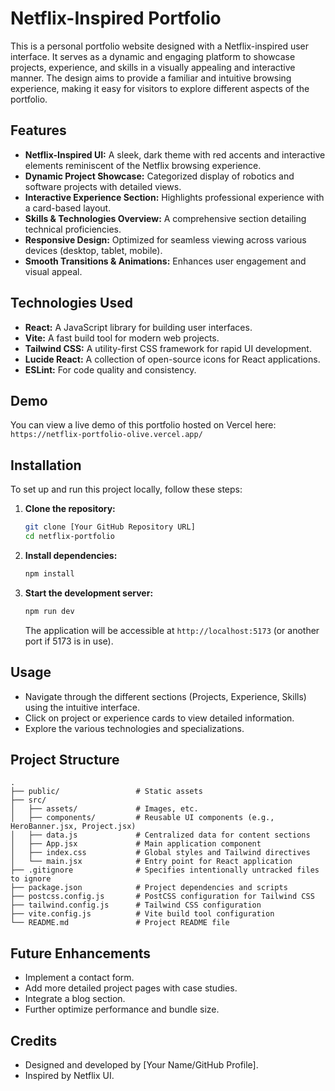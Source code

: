 # Netflix-Inspired Portfolio

This is a personal portfolio website designed with a Netflix-inspired user interface. It serves as a dynamic and engaging platform to showcase projects, experience, and skills in a visually appealing and interactive manner. The design aims to provide a familiar and intuitive browsing experience, making it easy for visitors to explore different aspects of the portfolio.

## Features

*   **Netflix-Inspired UI:** A sleek, dark theme with red accents and interactive elements reminiscent of the Netflix browsing experience.
*   **Dynamic Project Showcase:** Categorized display of robotics and software projects with detailed views.
*   **Interactive Experience Section:** Highlights professional experience with a card-based layout.
*   **Skills & Technologies Overview:** A comprehensive section detailing technical proficiencies.
*   **Responsive Design:** Optimized for seamless viewing across various devices (desktop, tablet, mobile).
*   **Smooth Transitions & Animations:** Enhances user engagement and visual appeal.

## Technologies Used

*   **React:** A JavaScript library for building user interfaces.
*   **Vite:** A fast build tool for modern web projects.
*   **Tailwind CSS:** A utility-first CSS framework for rapid UI development.
*   **Lucide React:** A collection of open-source icons for React applications.
*   **ESLint:** For code quality and consistency.

## Demo

You can view a live demo of this portfolio hosted on Vercel here:
`https://netflix-portfolio-olive.vercel.app/`

## Installation

To set up and run this project locally, follow these steps:

1.  **Clone the repository:**
    ```bash
    git clone [Your GitHub Repository URL]
    cd netflix-portfolio
    ```
2.  **Install dependencies:**
    ```bash
    npm install
    ```
3.  **Start the development server:**
    ```bash
    npm run dev
    ```
    The application will be accessible at `http://localhost:5173` (or another port if 5173 is in use).

## Usage

*   Navigate through the different sections (Projects, Experience, Skills) using the intuitive interface.
*   Click on project or experience cards to view detailed information.
*   Explore the various technologies and specializations.

## Project Structure

```
.
├── public/                 # Static assets
├── src/
│   ├── assets/             # Images, etc.
│   ├── components/         # Reusable UI components (e.g., HeroBanner.jsx, Project.jsx)
│   ├── data.js             # Centralized data for content sections
│   ├── App.jsx             # Main application component
│   ├── index.css           # Global styles and Tailwind directives
│   └── main.jsx            # Entry point for React application
├── .gitignore              # Specifies intentionally untracked files to ignore
├── package.json            # Project dependencies and scripts
├── postcss.config.js       # PostCSS configuration for Tailwind CSS
├── tailwind.config.js      # Tailwind CSS configuration
├── vite.config.js          # Vite build tool configuration
└── README.md               # Project README file
```

## Future Enhancements

*   Implement a contact form.
*   Add more detailed project pages with case studies.
*   Integrate a blog section.
*   Further optimize performance and bundle size.

## Credits

*   Designed and developed by [Your Name/GitHub Profile].
*   Inspired by Netflix UI.